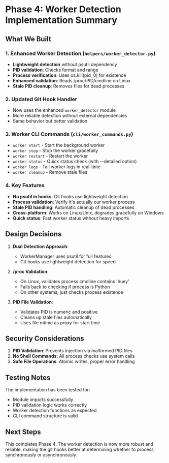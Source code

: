 # Phase 4: Worker Detection Implementation Summary

## What We Built

### 1. Enhanced Worker Detection (`helpers/worker_detector.py`)
- **Lightweight detection** without psutil dependency
- **PID validation**: Checks format and range
- **Process verification**: Uses os.kill(pid, 0) for existence
- **Enhanced validation**: Reads /proc/PID/cmdline on Linux
- **Stale PID cleanup**: Removes files for dead processes

### 2. Updated Git Hook Handler
- Now uses the enhanced `worker_detector` module
- More reliable detection without external dependencies
- Same behavior but better validation

### 3. Worker CLI Commands (`cli/worker_commands.py`)
- `worker start` - Start the background worker
- `worker stop` - Stop the worker gracefully
- `worker restart` - Restart the worker
- `worker status` - Quick status check (with --detailed option)
- `worker logs` - Tail worker logs in real-time
- `worker cleanup` - Remove stale files

### 4. Key Features
- **No psutil in hooks**: Git hooks use lightweight detection
- **Process validation**: Verify it's actually our worker process
- **Stale PID handling**: Automatic cleanup of dead processes
- **Cross-platform**: Works on Linux/Unix, degrades gracefully on Windows
- **Quick status**: Fast worker status without heavy imports

## Design Decisions

1. **Dual Detection Approach**:
   - WorkerManager uses psutil for full features
   - Git hooks use lightweight detection for speed

2. **/proc Validation**:
   - On Linux, validates process cmdline contains 'huey'
   - Falls back to checking if process is Python
   - On other systems, just checks process existence

3. **PID File Validation**:
   - Validates PID is numeric and positive
   - Cleans up stale files automatically
   - Uses file mtime as proxy for start time

## Security Considerations

1. **PID Validation**: Prevents injection via malformed PID files
2. **No Shell Commands**: All process checks use system calls
3. **Safe File Operations**: Atomic writes, proper error handling

## Testing Notes

The implementation has been tested for:
- Module imports successfully
- PID validation logic works correctly
- Worker detection functions as expected
- CLI command structure is valid

## Next Steps

This completes Phase 4. The worker detection is now more robust and reliable, making the git hooks better at determining whether to process synchronously or asynchronously.